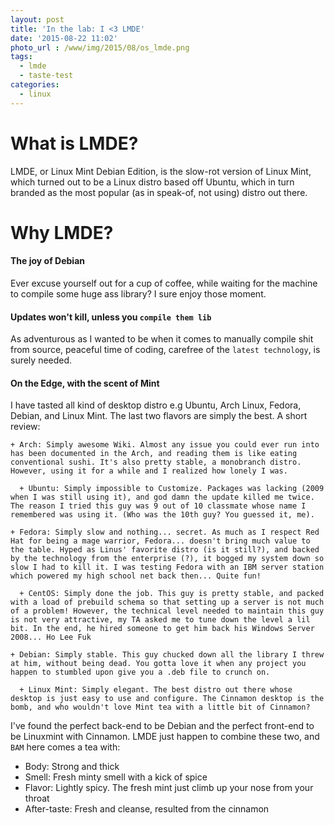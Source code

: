 ```yaml
---
layout: post
title: 'In the lab: I <3 LMDE'
date: '2015-08-22 11:02'
photo_url : /www/img/2015/08/os_lmde.png
tags:
  - lmde
  - taste-test
categories:
  - linux
---
```


# What is LMDE?

LMDE, or Linux Mint Debian Edition, is the slow-rot version of Linux Mint, which turned out to be a Linux distro based off Ubuntu, which in turn branded as the most popular (as in speak-of, not using) distro out there.

# Why LMDE?

#### The joy of Debian

Ever excuse yourself out for a cup of coffee, while waiting for the machine to compile some huge ass library? I sure enjoy those moment.

#### Updates won't kill, unless you `compile them lib`

As adventurous as I wanted to be when it comes to manually compile shit from source, peaceful time of coding, carefree of the `latest technology`, is surely needed.

#### On the Edge, with the scent of Mint

I have tasted all kind of desktop distro e.g Ubuntu, Arch Linux, Fedora, Debian, and Linux Mint. The last two flavors are simply the best. A short review:

```
+ Arch: Simply awesome Wiki. Almost any issue you could ever run into has been documented in the Arch, and reading them is like eating conventional sushi. It's also pretty stable, a monobranch distro. However, using it for a while and I realized how lonely I was.

  + Ubuntu: Simply impossible to Customize. Packages was lacking (2009 when I was still using it), and god damn the update killed me twice. The reason I tried this guy was 9 out of 10 classmate whose name I remembered was using it. (Who was the 10th guy? You guessed it, me).

+ Fedora: Simply slow and nothing... secret. As much as I respect Red Hat for being a mage warrior, Fedora... doesn't bring much value to the table. Hyped as Linus' favorite distro (is it still?), and backed by the technology from the enterprise (?), it bogged my system down so slow I had to kill it. I was testing Fedora with an IBM server station which powered my high school net back then... Quite fun!

  + CentOS: Simply done the job. This guy is pretty stable, and packed with a load of prebuild schema so that setting up a server is not much of a problem! However, the technical level needed to maintain this guy is not very attractive, my TA asked me to tune down the level a lil bit. In the end, he hired someone to get him back his Windows Server 2008... Ho Lee Fuk

+ Debian: Simply stable. This guy chucked down all the library I threw at him, without being dead. You gotta love it when any project you happen to stumbled upon give you a .deb file to crunch on.

  + Linux Mint: Simply elegant. The best distro out there whose desktop is just easy to use and configure. The Cinnamon desktop is the bomb, and who wouldn't love Mint tea with a little bit of Cinnamon?

```

I've found the perfect back-end to be Debian and the perfect front-end to be Linuxmint with Cinnamon. LMDE just happen to combine these two, and `BAM` here comes a tea with:

+ Body: Strong and thick
+ Smell: Fresh minty smell with a kick of spice
+ Flavor: Lightly spicy. The fresh mint just climb up your nose from your throat
+ After-taste: Fresh and cleanse, resulted from the cinnamon
